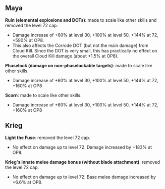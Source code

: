## Maya

**Ruin (elemental explosions and DOTs)**: made to scale like other skills and removed the level 72 cap.    
* Damage increase of +60% at level 30, +100% at level 50, +144% at 72, +590% at OP8.    
* This also affects the Corrode DOT (but not the main damage) from Cloud Kill. Since the DOT is very small, this has practically no effect on the overall Cloud Kill damage (about +1.5% at OP8). 

**Phaselock (damage on non-phaselockable targets)**: made to scale like other skills.   
* Damage increase of +60% at level 30, +100% at level 50, +144% at 72, +160% at OP8

**Scorn**: made to scale like other skills.   
* Damage increase of +60% at level 30, +100% at level 50, +144% at 72, +160% at OP8

## Krieg

**Light the Fuse**: removed the level 72 cap.
* No effect on damage up to level 72. Damage increased by +183% at OP8.

**Krieg's innate melee damage bonus (without blade attachment)**: removed the level 72 cap.
* No effect on damage up to level 72. Base melee damage increased by +6.6% at OP8.
